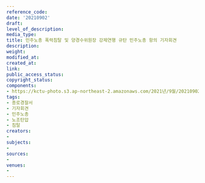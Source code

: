 ```yaml
---
reference_code: 
date: '20210902'
draft: 
level_of_description: 
media_type: 
title: 민주노총 폭력침탈 및 양경수위원장 강제연행 규탄 민주노총 항의 기자회견
description: 
weight: 
modified_at: 
created_at: 
link: 
public_access_status: 
copyright_status: 
components:
- https://kctu-photo.s3.ap-northeast-2.amazonaws.com/2021년/9월/20210902-민주노총+폭력침탈+및+양경수위원장+강제연행+규탄+민주노총+항의+기자회견_종로경찰서_기자회견_민주노총_노조탄압_침탈/_1D20241.jpg
tags:
- 종로경찰서
- 기자회견
- 민주노총
- 노조탄압
- 침탈
creators:
- 
subjects:
- 
sources:
- 
venues:
- 
---
```

